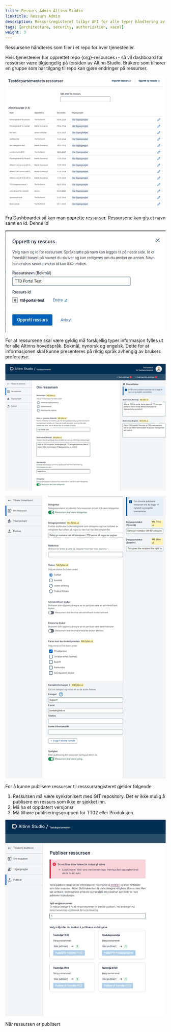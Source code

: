 ```yaml
---
title: Ressurs Admin Altinn Studio
linktitle: Ressurs Admin
description: Ressursregisteret tilbyr API for alle typer håndtering av ressurser. I tilegg kan man  som del av Altinn studio kan administrere ressursene.
tags: [architecture, security, authorization, xacml]
weight: 3
---
```


Ressursene håndteres som filer i et repo for hver tjenesteeier. 

Hvis tjenesteeier har opprettet repo {org}-resources+- så vil dashboard for ressurser være tilgjengelig på forsiden av Altinn Studio. Brukere som tilhører en gruppe som har tilgang til repo kan gjøre endringer på ressurser.

![Create](resourcedashboard_1.jpg)


Fra Dashboardet så kan man opprette ressurser. Ressursene kan gis et navn samt en id. 
Denne id

![Create](create_1.jpg)

For at ressursene skal være gyldig må forskjellig typer informasjon fylles ut for alle Altinns hovedspråk. Bokmål, nynorsk og engelsk. Dette for at informasjonen skal kunne presenteres på riktig språk avhengig av brukers preferanse.

![Create](props_1.jpg)


![Create](props_2.jpg)


For å kunne publisere ressurser til resssursregisteret gjelder følgende

1. Ressursen må være synkronisert med GIT repository. Det er ikke mulig å publisere en ressurs som ikke er sjekket inn.
2. Må ha et oppdatert versjonsr
3. Må tilhøre publiseringsgruppen for TT02 eller Produksjon.



![Create](publish_1.jpg)


Når ressursen er publisert 